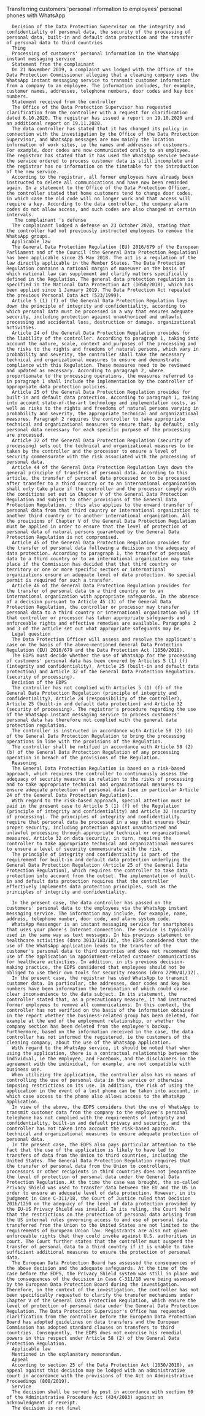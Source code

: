 Transferring customers 'personal information to employees' personal phones with WhatsApp
       
      Decision of the Data Protection Supervisor on the integrity and confidentiality of personal data, the security of the processing of personal data, built-in and default data protection and the transfer of personal data to third countries
      Thing
      Processing of customers' personal information in the WhatsApp instant messaging service
      Statement from the complainant
      On 21 November 2019, a complaint was lodged with the Office of the Data Protection Commissioner alleging that a cleaning company uses the WhatsApp instant messaging service to transmit customer information from a company to an employee. The information includes, for example, customer names, addresses, telephone numbers, door codes and key box numbers.
      Statement received from the controller
      The Office of the Data Protection Supervisor has requested clarification from the controller with a request for clarification dated 6.10.2020. The registrar has issued a report on 19.10.2020 and an additional report on 19.11.2020.
      The data controller has stated that it has changed its policy in connection with the investigation by the Office of the Data Protection Supervisor, and WhatsApp messages are now mainly the location information of work sites, ie the names and addresses of customers. For example, door codes are now communicated orally to an employee. The registrar has stated that it has used the WhatsApp service because the service ordered to process customer data is still incomplete and the registrar has no information on the timetable for the introduction of the new service.
      According to the registrar, all former employees have already been instructed to delete all communications and have now been reminded again. In a statement to the Office of the Data Protection Officer, the controller stated that home customers tend to change door codes, in which case the old code will no longer work and that access will require a key. According to the data controller, the company alarm codes do not allow access, and such codes are also changed at certain intervals.
       The complainant 's defense
      The complainant lodged a defense on 23 October 2020, stating that the controller had not previously instructed employees to remove the WhatsApp groups.
      Applicable law
      The General Data Protection Regulation (EU) 2016/679 of the European Parliament and of the Council (the General Data Protection Regulation) has been applicable since 25 May 2018. The act is a regulation of the law directly applicable in the Member States. The Data Protection Regulation contains a national margin of maneuver on the basis of which national law can supplement and clarify matters specifically defined in the Regulation. The general data protection regulation is specified in the National Data Protection Act (1050/2018), which has been applied since 1 January 2019. The Data Protection Act repealed the previous Personal Data Act (523/1999).
      Article 5 (1) (f) of the General Data Protection Regulation lays down the principle of integrity and confidentiality, according to which personal data must be processed in a way that ensures adequate security, including protection against unauthorized and unlawful processing and accidental loss, destruction or damage. organizational activities.
      Article 24 of the General Data Protection Regulation provides for the liability of the controller. According to paragraph 1, taking into account the nature, scale, context and purposes of the processing and the risks to the rights and freedoms of natural persons, which vary in probability and severity, the controller shall take the necessary technical and organizational measures to ensure and demonstrate compliance with this Regulation. These measures need to be reviewed and updated as necessary. According to paragraph 2, where proportionate to the processing operations, the measures referred to in paragraph 1 shall include the implementation by the controller of appropriate data protection policies.
      Article 25 of the General Data Protection Regulation provides for built-in and default data protection. According to paragraph 1, taking into account state-of-the-art technology and implementation costs, as well as risks to the rights and freedoms of natural persons varying in probability and severity, the appropriate technical and organizational measures. Paragraph 2 requires the controller to take appropriate technical and organizational measures to ensure that, by default, only personal data necessary for each specific purpose of the processing are processed.
      Article 32 of the General Data Protection Regulation (security of processing) sets out the technical and organizational measures to be taken by the controller and the processor to ensure a level of security commensurate with the risk associated with the processing of personal data.
      Article 44 of the General Data Protection Regulation lays down the general principle of transfers of personal data. According to this article, the transfer of personal data processed or to be processed after transfer to a third country or to an international organization shall only take place if the controller and the processor comply with the conditions set out in Chapter V of the General Data Protection Regulation and subject to other provisions of the General Data Protection Regulation. ; this also applies to the onward transfer of personal data from that third country or international organization to another third country or to another international organization. All the provisions of Chapter V of the General Data Protection Regulation must be applied in order to ensure that the level of protection of personal data of natural persons guaranteed by the General Data Protection Regulation is not compromised.
      Article 45 of the General Data Protection Regulation provides for the transfer of personal data following a decision on the adequacy of data protection. According to paragraph 1, the transfer of personal data to a third country or to an international organization may take place if the Commission has decided that that third country or territory or one or more specific sectors or international organizations ensure an adequate level of data protection. No special permit is required for such a transfer.
      Article 46 of the General Data Protection Regulation provides for the transfer of personal data to a third country or to an international organization with appropriate safeguards. In the absence of a decision pursuant to Article 45 (3) of the General Data Protection Regulation, the controller or processor may transfer personal data to a third country or international organization only if that controller or processor has taken appropriate safeguards and enforceable rights and effective remedies are available. Paragraphs 2 and 3 of the article set out what appropriate safeguards may be.
      Legal question
      The Data Protection Officer will assess and resolve the applicant's case on the basis of the above-mentioned General Data Protection Regulation (EU) 2016/679 and the Data Protection Act (1050/2018).
      The EDPS must decide whether the use of WhatsApp for the processing of customers' personal data has been covered by Articles 5 (1) (f) (integrity and confidentiality), Article 25 (built-in and default data protection) and Article 32 of the General Data Protection Regulation. (security of processing).
      Decision of the EDPS
      The controller has not complied with Articles 5 (1) (f) of the General Data Protection Regulation (principle of integrity and confidentiality), Article 24 (responsibility of the controller), Article 25 (built-in and default data protection) and Article 32 (security of processing). The registrar's procedure regarding the use of the WhatsApp instant messaging service to process customers' personal data has therefore not complied with the general data protection regulation.
      The controller is instructed in accordance with Article 58 (2) (d) of the General Data Protection Regulation to bring the processing operations in line with the provisions of the Regulation.
      The controller shall be notified in accordance with Article 58 (2) (b) of the General Data Protection Regulation of any processing operation in breach of the provisions of the Regulation.
      Reasoning
      The General Data Protection Regulation is based on a risk-based approach, which requires the controller to continuously assess the adequacy of security measures in relation to the risks of processing and to take appropriate technical and organizational measures to ensure adequate protection of personal data (see in particular Article 24 of the General Data Protection Regulation).
      With regard to the risk-based approach, special attention must be paid in the present case to Article 5 (1) (f) of the Regulation (principle of integrity and confidentiality) and Article 32 (security of processing). The principles of integrity and confidentiality require that personal data be processed in a way that ensures their proper security, including protection against unauthorized and unlawful processing through appropriate technical or organizational measures. Article 32 on data security, in turn, requires the controller to take appropriate technical and organizational measures to ensure a level of security commensurate with the risk. 
      The principle of integrity and confidentiality is part of the requirement for built-in and default data protection underlying the General Data Protection Regulation (Article 25 of the General Data Protection Regulation), which requires the controller to take data protection into account from the outset. The implementation of built-in and default data protection requires that the controller effectively implements data protection principles, such as the principles of integrity and confidentiality.
       
      In the present case, the data controller has passed on the customers' personal data to the employees via the WhatsApp instant messaging service. The information may include, for example, name, address, telephone number, door code, and alarm system code.
      WhatsApp Messenger is an instant messaging service for smartphones that uses your phone's Internet connection. The service is typically used in the same way as text messages. In his previous statement on healthcare activities (dnro 3013/183/18), the EDPS considered that the use of the WhatsApp application leads to the transfer of the customer's personal data to third countries and does not recommend the use of the application in appointment-related customer communications for healthcare activities. In addition, in its previous decision-making practice, the EDPS considered that employees should not be obliged to use their own tools for security reasons (dnro 2290/41/12).
      In the present case, the registrar has used WhatsApp to transmit customer data. In particular, the addresses, door codes and key box numbers have been information the termination of which could cause clear inconvenience to the data subject. In its statement, the controller stated that, as a precautionary measure, it had instructed former employees to remove all communications. In this context, the controller has not verified on the basis of the information obtained in the report whether the business-related group has been deleted, for example at the end of the employment relationship, or whether the company section has been deleted from the employee's backup. Furthermore, based on the information received in the case, the data controller has not informed the registered, ie the customers of the cleaning company, about the use of the WhatsApp application.
      With regard to the WhatsApp service, it should be noted that when using the application, there is a contractual relationship between the individual, ie the employee, and Facebook, and the disclaimers in the agreement with the individual, for example, are not compatible with business use.
      When utilizing the application, the controller also has no means of controlling the use of personal data in the service or otherwise imposing restrictions on its use. In addition, the risk of using the application in the event of a lost phone can be taken into account, in which case access to the phone also allows access to the WhatsApp application.
      In view of the above, the EDPS considers that the use of WhatsApp to transmit customer data from the company to the employee's personal telephone has not complied with the requirements of integrity and confidentiality, built-in and default privacy and security, and the controller has not taken into account the risk-based approach. technical and organizational measures to ensure adequate protection of personal data.
      In the present case, the EDPS also pays particular attention to the fact that the use of the application is likely to have led to transfers of data from the Union to third countries, including the United States. The General Data Protection Regulation requires that the transfer of personal data from the Union to controllers, processors or other recipients in third countries does not jeopardize the level of protection of personal data under the General Data Protection Regulation. At the time the case was brought, the so-called Privacy Shield was used to transfer data between the EU and the US in order to ensure an adequate level of data protection. However, in its judgment in Case C-311/18, the Court of Justice ruled that Decision 2016/1250 on the adequacy of the level of data protection provided by the EU-US Privacy Shield was invalid. In its ruling, the Court held that the restrictions on the protection of personal data arising from the US internal rules governing access to and use of personal data transferred from the Union to the United States are not limited to the requirements of European Union law. Registrants are also not given enforceable rights that they could invoke against U.S. authorities in court. The Court further states that the controller must suspend the transfer of personal data to a third country if it is unable to take sufficient additional measures to ensure the protection of personal data.
      The European Data Protection Board has assessed the consequences of the above decision and the adequate safeguards. At the time of the case before the EDPS, the Privacy Shield system was still in place and the consequences of the decision in Case C-311/18 were being assessed by the European Data Protection Board during the investigation. Therefore, in the context of the investigation, the controller has not been specifically requested to clarify the transfer mechanisms under Chapter V of the General Data Protection Regulation, which ensure the level of protection of personal data under the General Data Protection Regulation. The Data Protection Supervisor's Office has requested clarification from the controller before the European Data Protection Board has adopted guidelines on data transfers and the European Commission has adopted standard clauses on transfers to third countries. Consequently, the EDPS does not exercise his remedial powers in this respect under Article 58 (2) of the General Data Protection Regulation.
      Applicable law
      Mentioned in the explanatory memorandum.
      Appeal
      According to section 25 of the Data Protection Act (1050/2018), an appeal against this decision may be lodged with an administrative court in accordance with the provisions of the Act on Administrative Proceedings (808/2019).
      Service
      The decision shall be served by post in accordance with section 60 of the Administrative Procedure Act (434/2003) against an acknowledgment of receipt.
      The decision is not final
